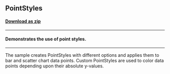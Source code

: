 ## PointStyles
#### [Download as zip](https://minhaskamal.github.io/DownGit/#/home?url=https://github.com/GrapeCity/ComponentOne-WinForms-Samples/tree/master/NetFramework\Charts\CS\PointStyles)
____
#### Demonstrates the use of point styles.
____
The sample creates PointStyles with different options and applies them to bar and scatter chart data points. Custom PointStyles are used to color data points depending upon their absolute y-values. 